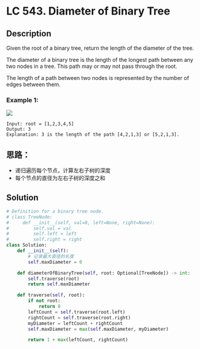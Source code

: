 # LC 543. Diameter of Binary Tree

## Description
Given the root of a binary tree, return the length of the diameter of the tree.

The diameter of a binary tree is the length of the longest path between any two nodes in a tree. This path may or may not pass through the root.

The length of a path between two nodes is represented by the number of edges between them.

 

### Example 1:
<img src = "https://assets.leetcode.com/uploads/2021/03/06/diamtree.jpg">

```
Input: root = [1,2,3,4,5]
Output: 3
Explanation: 3 is the length of the path [4,2,1,3] or [5,2,1,3].
```

## 思路：
* 递归遍历每个节点，计算左右子树的深度
* 每个节点的直径为左右子树的深度之和
## Solution
```python
# Definition for a binary tree node.
# class TreeNode:
#     def __init__(self, val=0, left=None, right=None):
#         self.val = val
#         self.left = left
#         self.right = right
class Solution:
    def __init__(self):
        # 记录最大直径的长度
        self.maxDiameter = 0

    def diameterOfBinaryTree(self, root: Optional[TreeNode]) -> int:
        self.traverse(root)
        return self.maxDiameter

    def traverse(self, root):
        if not root:
            return 0
        leftCount = self.traverse(root.left)
        rightCount = self.traverse(root.right)
        myDiameter = leftCount + rightCount
        self.maxDiameter = max(self.maxDiameter, myDiameter)

        return 1 + max(leftCount, rightCount)

```
